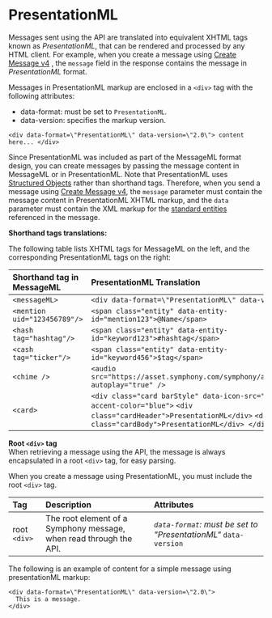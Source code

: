 # PresentationML

Messages sent using the API are translated into equivalent XHTML tags known as _PresentationML_, that can be rendered and processed by any HTML client. For example, when you create a message using [Create Message v4](https://rest-api.symphony.com/docs/create-message-v4) , the `message` field in the response contains the message in _PresentationML_ format.

Messages in PresentationML markup are enclosed in a `<div>` tag with the following attributes:

* data-format: must be set to `PresentationML`.
* data-version: specifies the markup version.

```markup
<div data-format=\"PresentationML\" data-version=\"2.0\"> content here... </div>
```

Since PresentationML was included as part of the MessageML format design, you can create messages by passing the message content in MessageML or in PresentationML. Note that PresentationML uses [Structured Objects](structured-objects.md) rather than shorthand tags. Therefore, when you send a message using [Create Message v4](https://rest-api.symphony.com/docs/create-message-v4), the `message` parameter must contain the message content in PresentationML XHTML markup, and the `data` parameter must contain the XML markup for the [standard entities](overview-of-messageml/message-format-messageml.md#standard-entities) referenced in the message.

**Shorthand tags translations:**

The following table lists XHTML tags for MessageML on the left, and the corresponding PresentationML tags on the right:

| Shorthand tag in MessageML | PresentationML Translation |
| :--- | :--- |
| `<messageML>` | `<div data-format=\"PresentationML\" data-version=\"2.0\">` |
| `<mention uid="123456789"/>` | `<span class="entity" data-entity-id="mention123">@Name</span>` |
| `<hash tag="hashtag"/>` | `<span class="entity" data-entity-id="keyword123">#hashtag</span>` |
| `<cash tag="ticker"/>` | `<span class="entity" data-entity-id="keyword456">$tag</span>` |
| `<chime />` | `<audio src="https://asset.symphony.com/symphony/audio/chime.mp3" autoplay="true" />` |
| `<card>` | `<div class="card barStyle" data-icon-src="url" data-accent-color="blue">` `<div class="cardHeader">PresentationML</div>` `<div class="cardBody">PresentationML</div> </div>` |

**Root `<div>` tag**  
When retrieving a message using the API, the message is always encapsulated in a root `<div>` tag, for easy parsing.

When you create a message using PresentationML, you must include the root `<div>` tag.

| Tag | Description | Attributes |
| :--- | :--- | :--- |
| root `<div>` | The root element of a Symphony message, when read through the API. | _`data-format`: must be set to "PresentationML"_ `data-version` |

The following is an example of content for a simple message using presentationML markup:

```markup
<div data-format=\"PresentationML\" data-version=\"2.0\">
  This is a message.
</div>
```


